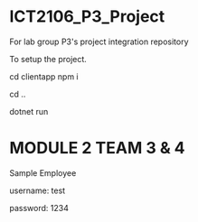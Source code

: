 # ICT2106_P3_Project
For lab group P3's project integration repository

To setup the project.

cd clientapp
npm i

cd ..

dotnet run

# MODULE 2 TEAM 3 & 4
Sample Employee

username: test

password: 1234

